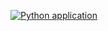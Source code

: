 [![Python application](https://github.com/zimzf23/App-Deployer/actions/workflows/python-app.yml/badge.svg)](https://github.com/zimzf23/App-Deployer/actions/workflows/python-app.yml)
